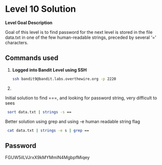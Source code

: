 # Level 10 Solution

**Level Goal Description**

Goal of this level is to find password for the next level is stored in the file data.txt in one of the few human-readable strings, preceded by several ‘=’ characters.

## Commands used

1. **Logged into Bandit Level using SSH**

   ```bash
   ssh bandit9@bandit.labs.overthewire.org -p 2220
   ```

2.

Initial solution to find ===, and looking for password string, very difficult to sees

```bash
 sort data.txt | strings -s ==
```

Better solution using grep and using -e human readable string flag

```bash
 cat data.txt | strings -e s | grep ==
```

## Password

FGUW5ilLVJrxX9kMYMmlN4MgbpfMiqey
